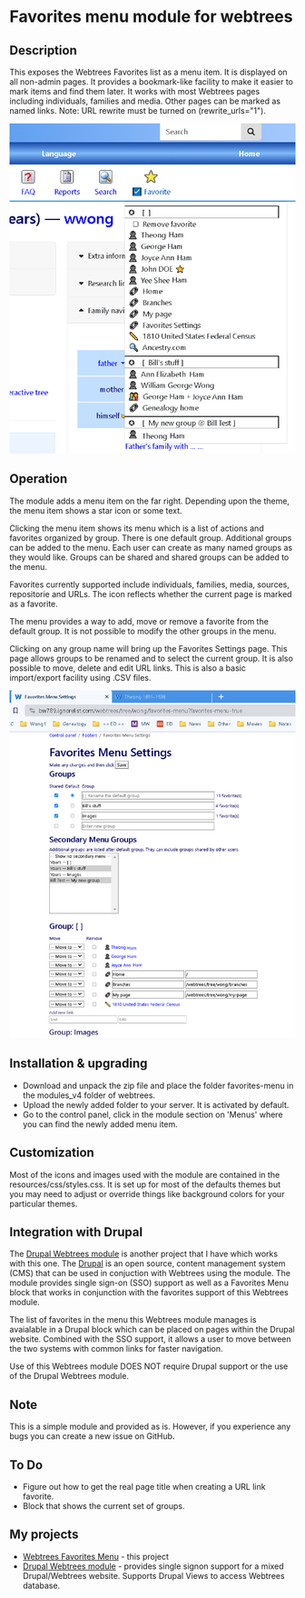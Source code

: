 Favorites menu module for webtrees
==================================

Description
------------
This exposes the Webtrees Favorites list as a menu item. It is displayed on all non-admin pages. 
It provides a bookmark-like facility to make it easier to mark items and find them later. 
It works with most Webtrees pages including individuals, families and media. Other
pages can be marked as named links. Note: URL rewrite must be turned on (rewrite_urls="1"). 

![Sample menu](docs/images/sample.png "Sample menu")

Operation
---------
The module adds a menu item on the far right. Depending upon the theme, the menu item
shows a star icon or some text. 

Clicking the menu item shows its menu which is a list of actions and favorites organized by group. 
There is one default group. Additional groups can be added to the menu.
Each user can create as many named groups as they would like. 
Groups can be shared and shared groups can be added to the menu. 

Favorites currently supported include individuals, families, media, sources, repositorie and URLs. 
The icon reflects whether the current page is marked as a favorite. 

The menu provides a way to add, move or remove a favorite from the default group. 
It is not possible to modify the other groups in the menu. 

Clicking on any group name will bring up the Favorites Settings page. 
This page allows groups to be renamed and to select the current group. 
It is also possible to move, delete and edit URL links. 
This is also a basic import/export facility using .CSV files. 

![Sample settings](docs/images/settings.png "Sample settings page")


Installation & upgrading
------------------------
* Download and unpack the zip file and place the folder favorites-menu in the modules_v4 folder of webtrees.
* Upload the newly added folder to your server. It is activated by default.
* Go to the control panel, click in the module section on 'Menus' where you can find the newly added menu item.

Customization
-------------
Most of the icons and images used with the module are contained in the resources/css/styles.css. 
It is set up for most of the defaults themes but you may need to adjust or override 
things like background colors for your particular themes. 

Integration with Drupal
-----------------------
The [Drupal Webtrees module](https://www.drupal.org/project/webtrees) is another project that I have
which works with this one. The [Drupal](https://drupal.org) is an open source, content management system (CMS) 
that can be used in conjuction with Webtrees using the module. The module provides single sign-on (SSO)
support as well as a Favorites Menu block that works in conjunction with the favorites support of
this Webtrees module. 

The list of favorites in the menu this Webtrees module manages is avaialable in a Drupal block which
can be placed on pages within the Drupal website. Combined with the SSO support, it allows a user to 
move between the two systems with common links for faster navigation. 

Use of this Webtrees module DOES NOT require Drupal support or the use of the Drupal Webtrees module. 

Note
----
This is a simple module and provided as is. However, if you experience any bugs you can create a new issue on GitHub.

To Do
-----
* Figure out how to get the real page title when creating a URL link favorite. 
* Block that shows the current set of groups.

My projects
-----------
* [Webtrees Favorites Menu](https://github.com/bwong789/webtrees-favorites-menu) - this project
* [Drupal Webtrees module](https://www.drupal.org/project/webtrees) - provides single signon support for a mixed Drupal/Webtrees website. Supports Drupal Views to access Webtrees database. 

